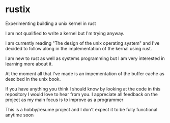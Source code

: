 # rustix
Experimenting building a unix kernel in rust

I am not qualified to write a kernel but I'm trying anyway.

I am currently reading "The design of the unix operating system" and I've decided 
to follow along in the implementation of the kernal using rust.

I am new to rust as well as systems programming but I am very interested in learning 
more about it. 

At the moment all that I've made is an impementation of the buffer cache as descibed in
the unix book.

If you have anything you think I should know by looking at the code
in this repository I would love to hear from you. I appreciate all feedback on the project
as my main focus is to improve as a programmer



This is a hobby/resume project and I don't expect it to be fully functional anytime soon
